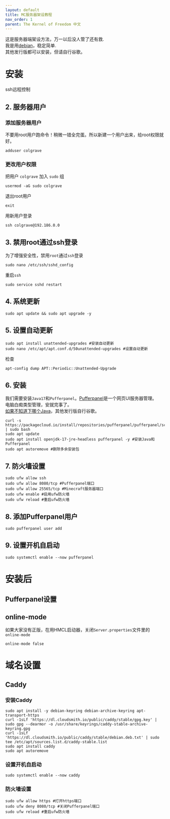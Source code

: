 ```yaml
---
layout: default
title: MC服务器架设教程
nav_order: 1
parent: The Kernel of Freedom 中文
---
```

这是服务器端架设方法，万一以后没人管了还有救.  
我是用[debian](https://www.debian.org/)，稳定简单.  
其他发行版都可以安装，但请自行谷歌。

# 安装
ssh远程控制

## 2. 服务器用户
### 添加服务器用户
不要用root用户跑命令！稍微一错全完蛋。所以新建一个用户出来，给root权限就好。
```
adduser colgrave
```
### 更改用户权限
把用户 `colgrave` 加入 `sudo` 组
```
usermod -aG sudo colgrave
```
退出root用户
```
exit
```
用新用户登录
```
ssh colgrave@192.186.0.0
```
## 3. 禁用root通过ssh登录
为了增强安全性，禁用`root`通过`ssh`登录
```
sudo nano /etc/ssh/sshd_config
```
重启`ssh`
```
sudo service sshd restart
```
## 4. 系统更新
```
sudo apt update && sudo apt upgrade -y
```
## 5. 设置自动更新
```
sudo apt install unattended-upgrades #安装自动更新
sudo nano /etc/apt/apt.conf.d/50unattended-upgrades #设置自动更新
```
检查
```
apt-config dump APT::Periodic::Unattended-Upgrade
```
## 6. 安装
我们需要安装`Java17`和`Pufferpanel`。[Pufferpanel](https://www.pufferpanel.com/)是一个网页UI服务器管理。  
电脑白痴类型管理，安就完事了。  
[如果不知道下哪个Java](https://packages.debian.org/search?keywords=openjdk)，其他发行版自行谷歌。
```
curl -s https://packagecloud.io/install/repositories/pufferpanel/pufferpanel/script.deb.sh | sudo bash
sudo apt update
sudo apt install openjdk-17-jre-headless pufferpanel -y #安装Java和Pufferpanel
sudo apt autoremove #删除多余安装包
```
## 7. 防火墙设置
```
sudo ufw allow ssh
sudo ufw allow 8080/tcp #Pufferpanel端口
sudo ufw allow 25565/tcp #Minecraft服务器端口
sudo ufw enable #启用ufw防火墙
sudo ufw reload #重启ufw防火墙
```
## 8. 添加Pufferpanel用户
```
sudo pufferpanel user add
```
## 9. 设置开机自启动
```
sudo systemctl enable --now pufferpanel
```

# 安装后
## Pufferpanel设置
## online-mode
如果大家没有正版，在用HMCL启动器，关闭`Server.properties`文件里的`online-mode`
```
online-mode false
```

# 域名设置
## Caddy
### 安装Caddy
```
sudo apt install -y debian-keyring debian-archive-keyring apt-transport-https
curl -1sLf 'https://dl.cloudsmith.io/public/caddy/stable/gpg.key' | sudo gpg --dearmor -o /usr/share/keyrings/caddy-stable-archive-keyring.gpg
curl -1sLf 'https://dl.cloudsmith.io/public/caddy/stable/debian.deb.txt' | sudo tee /etc/apt/sources.list.d/caddy-stable.list
sudo apt install caddy
sudo apt autoremove
```
### 设置开机自启动
```
sudo systemctl enable --now caddy
```
### 防火墙设置
```
sudo ufw allow https #打开https端口
sudo ufw deny 8080/tcp #关闭Pufferpanel端口
sudo ufw reload #重启ufw防火墙
```
